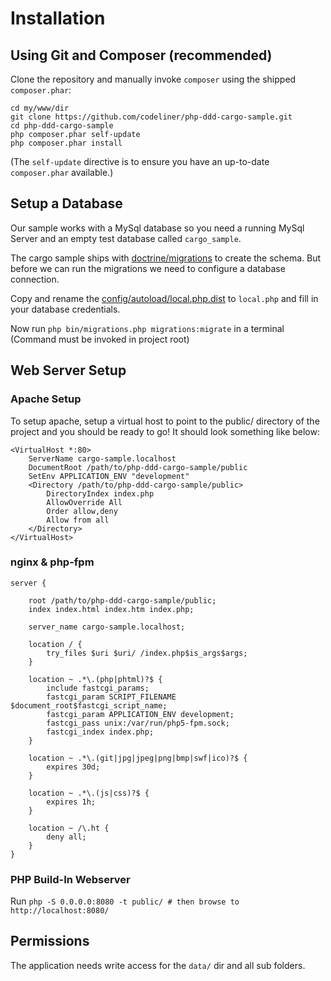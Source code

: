# Installation

## Using Git and Composer (recommended)

Clone the repository and manually invoke `composer` using the shipped
`composer.phar`:

    cd my/www/dir
    git clone https://github.com/codeliner/php-ddd-cargo-sample.git
    cd php-ddd-cargo-sample
    php composer.phar self-update
    php composer.phar install

(The `self-update` directive is to ensure you have an up-to-date `composer.phar`
available.)

## Setup a Database

Our sample works with a MySql database so you need a running MySql Server and an
empty test database called `cargo_sample`.

The cargo sample ships with [doctrine/migrations](https://github.com/doctrine/migrations) to create the schema. But before we can run the migrations we
need to configure a database connection.

Copy and rename the [config/autoload/local.php.dist](https://github.com/codeliner/php-ddd-cargo-sample/blob/master/config/autoload/local.php.dist) to `local.php`
and fill in your database credentials.

Now run `php bin/migrations.php migrations:migrate` in a terminal (Command must be invoked in project root)

## Web Server Setup

### Apache Setup

To setup apache, setup a virtual host to point to the public/ directory of the
project and you should be ready to go! It should look something like below:

    <VirtualHost *:80>
        ServerName cargo-sample.localhost
        DocumentRoot /path/to/php-ddd-cargo-sample/public
        SetEnv APPLICATION_ENV "development"
        <Directory /path/to/php-ddd-cargo-sample/public>
            DirectoryIndex index.php
            AllowOverride All
            Order allow,deny
            Allow from all
        </Directory>
    </VirtualHost>

### nginx & php-fpm

    server {

        root /path/to/php-ddd-cargo-sample/public;
        index index.html index.htm index.php;

        server_name cargo-sample.localhost;

        location / {
            try_files $uri $uri/ /index.php$is_args$args;
        }

        location ~ .*\.(php|phtml)?$ {
            include fastcgi_params;
            fastcgi_param SCRIPT_FILENAME $document_root$fastcgi_script_name;
            fastcgi_param APPLICATION_ENV development;
            fastcgi_pass unix:/var/run/php5-fpm.sock;
            fastcgi_index index.php;
        }

        location ~ .*\.(git|jpg|jpeg|png|bmp|swf|ico)?$ {
            expires 30d;
        }

        location ~ .*\.(js|css)?$ {
            expires 1h;
        }

        location ~ /\.ht {
            deny all;
        }
    }

### PHP Build-In Webserver

Run `php -S 0.0.0.0:8080 -t public/ # then browse to http://localhost:8080/`


## Permissions

The application needs write access for the `data/` dir and all sub folders.
